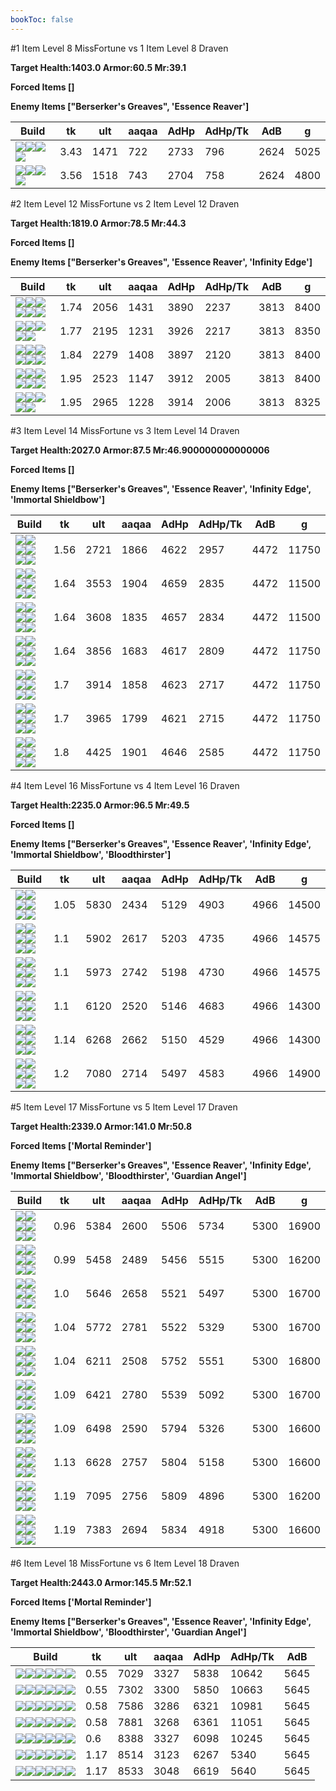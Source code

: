 ```yaml
---
bookToc: false
---
```


#1 Item Level 8 MissFortune vs 1 Item Level 8 Draven

**Target Health:1403.0 Armor:60.5 Mr:39.1**


**Forced Items []**


**Enemy Items ["Berserker's Greaves", 'Essence Reaver']**




Build | tk | ult | aaqaa | AdHp | AdHp/Tk | AdB | g
-|-|-|-|-|-|-|-
![](/item/3074.png)![](/item/1001.png)![](/item/1055.png)![](/item/1037.png)|3.43|1471|722|2733|796|2624|5025
![](/item/3142.png)![](/item/1053.png)![](/item/1055.png)![](/item/1036.png)|3.56|1518|743|2704|758|2624|4800




























































#2 Item Level 12 MissFortune vs 2 Item Level 12 Draven

**Target Health:1819.0 Armor:78.5 Mr:44.3**


**Forced Items []**


**Enemy Items ["Berserker's Greaves", 'Essence Reaver', 'Infinity Edge']**




Build | tk | ult | aaqaa | AdHp | AdHp/Tk | AdB | g
-|-|-|-|-|-|-|-
![](/item/3095.png)![](/item/6671.png)![](/item/1001.png)![](/item/1053.png)![](/item/1055.png)![](/item/1036.png)|1.74|2056|1431|3890|2237|3813|8400
![](/item/3153.png)![](/item/6676.png)![](/item/1001.png)![](/item/1055.png)![](/item/1038.png)|1.77|2195|1231|3926|2217|3813|8350
![](/item/6676.png)![](/item/6671.png)![](/item/1001.png)![](/item/1053.png)![](/item/1055.png)![](/item/1036.png)|1.84|2279|1408|3897|2120|3813|8400
![](/item/6676.png)![](/item/3031.png)![](/item/1001.png)![](/item/1053.png)![](/item/1055.png)![](/item/1036.png)|1.95|2523|1147|3912|2005|3813|8400
![](/item/3142.png)![](/item/6676.png)![](/item/1053.png)![](/item/1055.png)![](/item/1037.png)|1.95|2965|1228|3914|2006|3813|8325




























































#3 Item Level 14 MissFortune vs 3 Item Level 14 Draven

**Target Health:2027.0 Armor:87.5 Mr:46.900000000000006**


**Forced Items []**


**Enemy Items ["Berserker's Greaves", 'Essence Reaver', 'Infinity Edge', 'Immortal Shieldbow']**




Build | tk | ult | aaqaa | AdHp | AdHp/Tk | AdB | g
-|-|-|-|-|-|-|-
![](/item/3153.png)![](/item/6676.png)![](/item/6671.png)![](/item/1001.png)![](/item/1055.png)![](/item/1038.png)|1.56|2721|1866|4622|2957|4472|11750
![](/item/3142.png)![](/item/3033.png)![](/item/3153.png)![](/item/1055.png)![](/item/1038.png)![](/item/1036.png)|1.64|3553|1904|4659|2835|4472|11500
![](/item/3153.png)![](/item/6676.png)![](/item/3142.png)![](/item/1055.png)![](/item/1038.png)![](/item/1036.png)|1.64|3608|1835|4657|2834|4472|11500
![](/item/3142.png)![](/item/6676.png)![](/item/3087.png)![](/item/1053.png)![](/item/1055.png)![](/item/1038.png)|1.64|3856|1683|4617|2809|4472|11750
![](/item/3142.png)![](/item/3033.png)![](/item/3095.png)![](/item/1053.png)![](/item/1055.png)![](/item/1038.png)|1.7|3914|1858|4623|2717|4472|11750
![](/item/3142.png)![](/item/6676.png)![](/item/3095.png)![](/item/1053.png)![](/item/1055.png)![](/item/1038.png)|1.7|3965|1799|4621|2715|4472|11750
![](/item/3142.png)![](/item/6676.png)![](/item/3033.png)![](/item/1053.png)![](/item/1055.png)![](/item/1038.png)|1.8|4425|1901|4646|2585|4472|11750




























































#4 Item Level 16 MissFortune vs 4 Item Level 16 Draven

**Target Health:2235.0 Armor:96.5 Mr:49.5**


**Forced Items []**


**Enemy Items ["Berserker's Greaves", 'Essence Reaver', 'Infinity Edge', 'Immortal Shieldbow', 'Bloodthirster']**




Build | tk | ult | aaqaa | AdHp | AdHp/Tk | AdB | g
-|-|-|-|-|-|-|-
![](/item/3142.png)![](/item/6676.png)![](/item/3033.png)![](/item/3091.png)![](/item/1053.png)![](/item/1038.png)|1.05|5830|2434|5129|4903|4966|14500
![](/item/3153.png)![](/item/6676.png)![](/item/3142.png)![](/item/3036.png)![](/item/1038.png)![](/item/1037.png)|1.1|5902|2617|5203|4735|4966|14575
![](/item/3142.png)![](/item/3033.png)![](/item/3153.png)![](/item/6676.png)![](/item/1038.png)![](/item/1037.png)|1.1|5973|2742|5198|4730|4966|14575
![](/item/3142.png)![](/item/6676.png)![](/item/3087.png)![](/item/3033.png)![](/item/1053.png)![](/item/1038.png)|1.1|6120|2520|5146|4683|4966|14300
![](/item/3142.png)![](/item/3033.png)![](/item/3095.png)![](/item/6676.png)![](/item/1053.png)![](/item/1038.png)|1.14|6268|2662|5150|4529|4966|14300
![](/item/3142.png)![](/item/6676.png)![](/item/3033.png)![](/item/3072.png)![](/item/1038.png)![](/item/1038.png)|1.2|7080|2714|5497|4583|4966|14900




























































#5 Item Level 17 MissFortune vs 5 Item Level 17 Draven

**Target Health:2339.0 Armor:141.0 Mr:50.8**


**Forced Items ['Mortal Reminder']**


**Enemy Items ["Berserker's Greaves", 'Essence Reaver', 'Infinity Edge', 'Immortal Shieldbow', 'Bloodthirster', 'Guardian Angel']**




Build | tk | ult | aaqaa | AdHp | AdHp/Tk | AdB | g
-|-|-|-|-|-|-|-
![](/item/3142.png)![](/item/6676.png)![](/item/3033.png)![](/item/3091.png)![](/item/3153.png)![](/item/1038.png)|0.96|5384|2600|5506|5734|5300|16900
![](/item/3142.png)![](/item/6676.png)![](/item/3033.png)![](/item/3091.png)![](/item/3095.png)![](/item/1053.png)|0.99|5458|2489|5456|5515|5300|16200
![](/item/3142.png)![](/item/3033.png)![](/item/3153.png)![](/item/6676.png)![](/item/3087.png)![](/item/1038.png)|1.0|5646|2658|5521|5497|5300|16700
![](/item/3142.png)![](/item/3033.png)![](/item/3153.png)![](/item/6676.png)![](/item/3095.png)![](/item/1038.png)|1.04|5772|2781|5522|5329|5300|16700
![](/item/3142.png)![](/item/6676.png)![](/item/3033.png)![](/item/3091.png)![](/item/3072.png)![](/item/1038.png)|1.04|6211|2508|5752|5551|5300|16800
![](/item/3142.png)![](/item/3033.png)![](/item/3153.png)![](/item/6676.png)![](/item/6696.png)![](/item/1038.png)|1.09|6421|2780|5539|5092|5300|16700
![](/item/3142.png)![](/item/6676.png)![](/item/3087.png)![](/item/3033.png)![](/item/3072.png)![](/item/1038.png)|1.09|6498|2590|5794|5326|5300|16600
![](/item/3142.png)![](/item/3033.png)![](/item/3095.png)![](/item/6676.png)![](/item/3072.png)![](/item/1038.png)|1.13|6628|2757|5804|5158|5300|16600
![](/item/3142.png)![](/item/6676.png)![](/item/3033.png)![](/item/3072.png)![](/item/6695.png)![](/item/1038.png)|1.19|7095|2756|5809|4896|5300|16200
![](/item/3142.png)![](/item/6676.png)![](/item/3033.png)![](/item/3072.png)![](/item/6696.png)![](/item/1038.png)|1.19|7383|2694|5834|4918|5300|16600




























































#6 Item Level 18 MissFortune vs 6 Item Level 18 Draven

**Target Health:2443.0 Armor:145.5 Mr:52.1**


**Forced Items ['Mortal Reminder']**


**Enemy Items ["Berserker's Greaves", 'Essence Reaver', 'Infinity Edge', 'Immortal Shieldbow', 'Bloodthirster', 'Guardian Angel']**




Build | tk | ult | aaqaa | AdHp | AdHp/Tk | AdB
-|-|-|-|-|-|-
![](/item/3142.png)![](/item/3033.png)![](/item/3153.png)![](/item/6676.png)![](/item/3095.png)![](/item/6695.png)|0.55|7029|3327|5838|10642|5645
![](/item/3142.png)![](/item/3033.png)![](/item/3153.png)![](/item/6676.png)![](/item/3095.png)![](/item/6696.png)|0.55|7302|3300|5850|10663|5645
![](/item/3142.png)![](/item/6676.png)![](/item/3033.png)![](/item/3072.png)![](/item/6695.png)![](/item/3153.png)|0.58|7586|3286|6321|10981|5645
![](/item/3142.png)![](/item/3033.png)![](/item/3153.png)![](/item/6676.png)![](/item/6696.png)![](/item/3072.png)|0.58|7881|3268|6361|11051|5645
![](/item/3142.png)![](/item/3033.png)![](/item/3095.png)![](/item/6676.png)![](/item/3072.png)![](/item/6696.png)|0.6|8388|3327|6098|10245|5645
![](/item/3142.png)![](/item/6676.png)![](/item/3033.png)![](/item/3072.png)![](/item/6696.png)![](/item/3004.png)|1.17|8514|3123|6267|5340|5645
![](/item/3142.png)![](/item/6676.png)![](/item/3033.png)![](/item/3072.png)![](/item/6696.png)![](/item/3074.png)|1.17|8533|3048|6619|5640|5645




























































